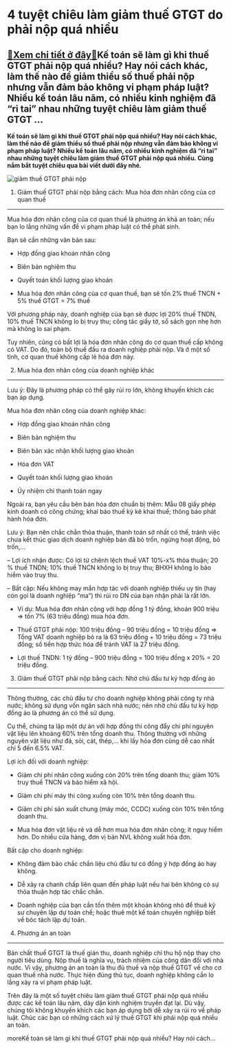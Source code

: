 4 tuyệt chiêu làm giảm thuế GTGT do phải nộp quá nhiều
======================================================

[:gift:Xem chi tiết ở đây:gift:](https://hddtvn.com/4-tuyet-chieu-lam-giam-thue-gtgt-do-phai-nop-qua-nhieu/)Kế toán sẽ làm gì khi thuế GTGT phải nộp quá nhiều? Hay nói cách khác, làm thế nào để giảm thiểu số thuế phải nộp nhưng vẫn đảm bảo không vi phạm pháp luật? Nhiều kế toán lâu năm, có nhiều kinh nghiệm đã “rỉ tai” nhau những tuyệt chiêu làm giảm thuế GTGT …
----------------------------------------------------------------------------------------------------------------------------------------------------------------------------------------------------------------------------------------------------------------

**Kế toán sẽ làm gì khi thuế GTGT phải nộp quá nhiều? Hay nói cách khác, làm thế nào để giảm thiểu số thuế phải nộp nhưng vẫn đảm bảo không vi phạm pháp luật? Nhiều kế toán lâu năm, có nhiều kinh nghiệm đã “rỉ tai” nhau những tuyệt chiêu làm giảm thuế GTGT phải nộp quá nhiều. Cùng nắm bắt tuyệt chiêu qua bài viết dưới đây nhé.**


![giảm thuế GTGT phải nộp](https://hddtvn.com/wp-content/uploads/2021/01/Nhung-luu-y-ve-thue-680x510-2.jpg)


1. Giảm thuế GTGT phải nộp bằng cách: Mua hóa đơn nhân công của cơ quan thuế
----------------------------------------------------------------------------


Mua hóa đơn nhân công của cơ quan thuế là phương án khá an toàn; nếu bạn lo lắng những vấn đề vi phạm pháp luật có thể phát sinh.


Bạn sẽ cần những văn bản sau:




* Hợp đồng giao khoán nhân công

* Biên bản nghiệm thu

* Quyết toán khối lượng giao khoán

* Mua hóa đơn nhân công của cơ quan thuế, bạn sẽ tốn 2% thuế TNCN + 5% thuế GTGT = 7% thuế



Với phương pháp này, doanh nghiệp của bạn sẽ được lợi 20% thuế TNDN, 10% thuế TNCN không lo bị truy thu; công tác giấy tờ, sổ sách gọn nhẹ hơn mà không lo sai phạm.


Tuy nhiên, cũng có bất lợi là hóa đơn nhân công do cơ quan thuế cấp không có VAT. Do đó, toàn bộ thuế đầu ra doanh nghiệp phải nộp. Và ở một số tỉnh, cơ quan thuế không cấp lẻ hóa đơn này.


2. Mua hóa đơn nhân công của doanh nghiệp khác
----------------------------------------------


Lưu ý: Đây là phương pháp có thể gây rủi ro lớn, không khuyến khích các bạn áp dụng.


Mua hóa đơn nhân công của doanh nghiệp khác:




* Hợp đồng giao khoán nhân công

* Biên bản nghiệm thu

* Biên bản xác nhận khối lượng giao khoán

* Hóa đơn VAT

* Quyết toán khối lượng giao khoán

* Ủy nhiệm chi thanh toán ngay



Ngoài ra, bạn yêu cầu bên bán hóa đơn chuẩn bị thêm: Mẫu 08 giấy phép kinh doanh có công chứng; khai báo thuế kỳ kê khai thuế; thông báo phát hành hóa đơn.


Lưu ý: Bạn nên chắc chắn thỏa thuận, thanh toán sớ nhất có thể, tránh việc chưa kết thúc giao dịch doanh nghiệp bán đã bỏ trốn, ngừng hoạt động, bỏ trốn,…


– Lợi ích nhận được: Có lợi từ chênh lệch thuế VAT 10%-x% thỏa thuận; 20 % thuế TNDN; 10% thuế TNCN không lo bị truy thu; BHXH không lo bảo hiểm vào truy thu.


– Bất cập: Nếu không may mắn hợp tác với doanh nghiệp thiếu uy tín (hay còn gọi là doanh nghiệp “ma”) thì rủi ro DN của bạn nhận phải là rất lớn.




* Ví dụ: Mua hóa đơn nhân công với hợp đồng 1 tỷ đồng, khoán 900 triệu => tốn 7% (63 triệu đồng) mua hóa đơn.

* Thuế GTGT phải nộp: 100 triệu đồng – 90 triệu đồng = 10 triệu đồng => Tổng VAT doanh nghiệp bỏ ra là 63 triệu đồng + 10 triệu đồng = 73 triệu đồng; số tiền hợp thức hóa để tránh VAT là 27 triệu đồng.

* Lợi thuế TNDN: 1 tỷ đồng – 900 triệu đồng = 100 triệu đồng x 20% = 20 triệu đồng.



3. Giảm thuế GTGT phải nộp bằng cách: Nhờ chủ đầu tư ký hợp đồng ảo
-------------------------------------------------------------------


Thông thường, các chủ đầu tư cho doanh nghiệp không phải công ty nhà nước; không sử dụng vốn ngân sách nhà nước; nên nhờ chủ đầu tư ký hợp đồng ảo là phương án có thể sử dụng.


Cụ thể, chúng ta lập một dự án với hợp đồng thi công đẩy chi phí nguyên vật liệu lên khoảng 60% trên tổng doanh thu. Thông thường với những nguyên vật liệu như đá, sỏi, cát, thép,… khi lấy hóa đơn cũng dễ cao nhất chỉ 5 đến 6.5% VAT.


Lợi ích đối với doanh nghiệp:




* Giảm chi phí nhân công xuống còn 20% trên tổng doanh thu; giảm 10% truy thuế TNCN và bảo hiểm xã hội.

* Giảm chi phí máy thi công xuống còn 10% trên tổng doanh thu.

* Giảm chi phí sản xuất chung (máy móc, CCDC) xuống còn 10% trên tổng doanh thu.

* Mua hóa đơn vật liệu rẻ và dễ hơn mua hóa đơn nhân công; ít nguy hiểm hơn. Do nhiều cửa hàng, đơn vị bán NVL không xuất hóa đơn.



Bất cập cho doanh nghiệp:




* Không đảm bảo chắc chắn liệu chủ đầu tư có đồng ý hợp đồng ảo hay không.

* Dễ xảy ra chanh chấp liên quan đến pháp luật nếu hai bên không có sự thỏa thuận hợp tác chắc chắn.

* Doanh nghiệp của bạn cần tốn thêm một khoản không nhỏ để thuê kỹ sư chuyên lập dự toán chế; hoặc thuê một kế toán chuyên nghiệp biết về bóc tách lập dự toán.



4. Phương án an toàn
--------------------


Bản chất thuế GTGT là thuế gián thu, doanh nghiệp chỉ thu hộ nộp thay cho người tiêu dùng. Nộp thuế là nghĩa vụ, trách nhiệm của công dân đối với nhà nước. Vì vậy, phương án an toàn là thu đủ thuế và nộp thuế GTGT về cho cơ quan thuế nhà nước. Thực hiện đúng thủ tục, doanh nghiệp không cần lo lắng xảy ra vi phạm pháp luật.


Trên đây là một số tuyệt chiêu làm giảm thuế GTGT phải nộp quá nhiều được các kế toán lâu năm, dày dặn kinh nghiệm truyền đạt lại. Dù vậy, chúng tôi không khuyến khích các bạn áp dụng bởi dễ xảy ra rủi ro về pháp luật. Chúc các bạn có những cách xử lý thuế GTGT khi phải nộp quá nhiều an toàn.



moreKế toán sẽ làm gì khi thuế GTGT phải nộp quá nhiều? Hay nói cách…

